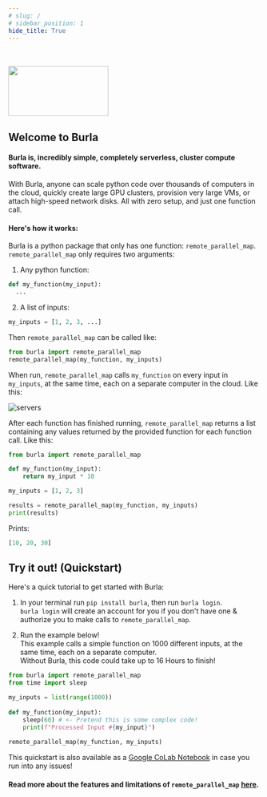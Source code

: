 ```yaml
---
# slug: /
# sidebar_position: 1
hide_title: True
---
```


<br></br>
<img src="/img/logo-2.png" width="200" height="100"/>

## Welcome to Burla

#### Burla is, incredibly simple, completely serverless, cluster compute software.

With Burla, anyone can scale python code over thousands of computers in the cloud, quickly create large GPU clusters, provision very large VMs, or attach high-speed network disks. All with zero setup, and just one function call.

#### Here's how it works:

Burla is a python package that only has one function: `remote_parallel_map`.  
`remote_parallel_map` only requires two arguments:

1. Any python function:

```python
def my_function(my_input):
  ...
```

2. A list of inputs:

```python
my_inputs = [1, 2, 3, ...]
```

Then `remote_parallel_map` can be called like:

```python
from burla import remote_parallel_map
remote_parallel_map(my_function, my_inputs)
```

When run, `remote_parallel_map` calls `my_function` on every input in `my_inputs`, at the same time, each on a separate computer in the cloud. Like this:

![servers](/img/rpm.png)

After each function has finished running, `remote_parallel_map` returns a list containing any values returned by the provided function for each function call. Like this:

```python
from burla import remote_parallel_map

def my_function(my_input):
    return my_input * 10

my_inputs = [1, 2, 3]

results = remote_parallel_map(my_function, my_inputs)
print(results)
```

Prints:

```python
[10, 20, 30]
```

## Try it out! (Quickstart)

Here's a quick tutorial to get started with Burla:

1. In your terminal run `pip install burla`, then run `burla login`.  
   `burla login` will create an account for you if you don't have one & authorize you to make calls to `remote_parallel_map`.

2. Run the example below!  
   This example calls a simple function on 1000 different inputs, at the same time, each on a separate computer.  
   Without Burla, this code could take up to 16 Hours to finish!

```python
from burla import remote_parallel_map
from time import sleep

my_inputs = list(range(1000))
​
def my_function(my_input):
    sleep(60) # <- Pretend this is some complex code!
    print(f"Processed Input #{my_input}")
​
remote_parallel_map(my_function, my_inputs)
```

This quickstart is also available as a [Google CoLab Notebook](https://colab.research.google.com/drive/107O6ftN73nMedp3vESHWRcxFmiM59SVl?usp=sharing) in case you run into any issues!

#### Read more about the features and limitations of `remote_parallel_map` [here](https://docs.burla.dev/API-Docs/).
